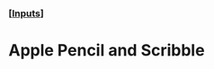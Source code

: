 ### [[Inputs](./human-interface-guidelines-markdown/inputs.md)]  
  
# **Apple Pencil and Scribble**  

